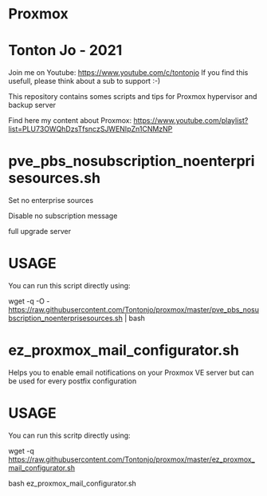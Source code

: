 # Proxmox

# Tonton Jo - 2021
Join me on Youtube: https://www.youtube.com/c/tontonjo
If you find this usefull, please think about a sub to support :-)

This repository contains somes scripts and tips for Proxmox hypervisor and backup server

Find here my content about Proxmox:
https://www.youtube.com/playlist?list=PLU73OWQhDzsTfsnczSJWENIpZn1CNMzNP

# pve_pbs_nosubscription_noenterprisesources.sh
Set no enterprise sources

Disable no subscription message

full upgrade server

# USAGE

You can run this script directly using:

wget -q -O - https://raw.githubusercontent.com/Tontonjo/proxmox/master/pve_pbs_nosubscription_noenterprisesources.sh | bash

# ez_proxmox_mail_configurator.sh
Helps you to enable email notifications on your Proxmox VE server but can be used for every postfix configuration

# USAGE
You can run this scritp directly using:

wget -q https://raw.githubusercontent.com/Tontonjo/proxmox/master/ez_proxmox_mail_configurator.sh

bash ez_proxmox_mail_configurator.sh
